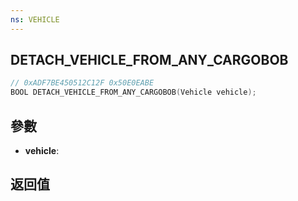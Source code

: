 ```yaml
---
ns: VEHICLE
---
```

## DETACH_VEHICLE_FROM_ANY_CARGOBOB

```c
// 0xADF7BE450512C12F 0x50E0EABE
BOOL DETACH_VEHICLE_FROM_ANY_CARGOBOB(Vehicle vehicle);
```


## 參數
* **vehicle**: 

## 返回值
